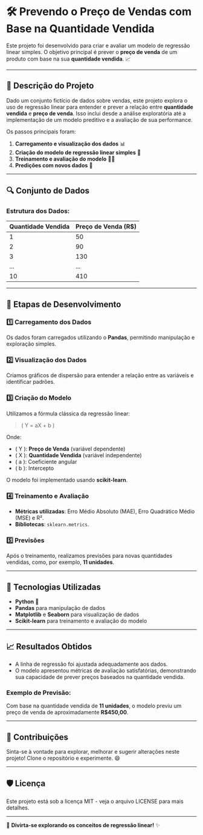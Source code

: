 
# 🛠️ Prevendo o Preço de Vendas com Base na Quantidade Vendida

Este projeto foi desenvolvido para criar e avaliar um modelo de regressão linear simples. 
O objetivo principal é prever o **preço de venda** de um produto com base na sua **quantidade vendida**. 📈

---

## 📝 Descrição do Projeto

Dado um conjunto fictício de dados sobre vendas, este projeto explora o uso de regressão linear para entender e prever a relação entre **quantidade vendida** e **preço de venda**. 
Isso inclui desde a análise exploratória até a implementação de um modelo preditivo e a avaliação de sua performance. 

Os passos principais foram:
1. **Carregamento e visualização dos dados** 📊
2. **Criação do modelo de regressão linear simples** 🧮
3. **Treinamento e avaliação do modelo** 🏋️‍♂️
4. **Predições com novos dados** 🔮

---

## 🔍 Conjunto de Dados

### Estrutura dos Dados:
| Quantidade Vendida | Preço de Venda (R$) |
|---------------------|---------------------|
| 1                   | 50                  |
| 2                   | 90                  |
| 3                   | 130                 |
| ...                 | ...                 |
| 10                  | 410                 |

---

## 📂 Etapas de Desenvolvimento

### 1️⃣ Carregamento dos Dados
Os dados foram carregados utilizando o **Pandas**, permitindo manipulação e exploração simples.

### 2️⃣ Visualização dos Dados
Criamos gráficos de dispersão para entender a relação entre as variáveis e identificar padrões.

### 3️⃣ Criação do Modelo
Utilizamos a fórmula clássica da regressão linear:

> \( Y = aX + b \)

Onde:
- \( Y \): **Preço de Venda** (variável dependente)
- \( X \): **Quantidade Vendida** (variável independente)
- \( a \): Coeficiente angular
- \( b \): Intercepto

O modelo foi implementado usando **scikit-learn**.

### 4️⃣ Treinamento e Avaliação
- **Métricas utilizadas**: Erro Médio Absoluto (MAE), Erro Quadrático Médio (MSE) e R².
- **Bibliotecas**: `sklearn.metrics`.

### 5️⃣ Previsões
Após o treinamento, realizamos previsões para novas quantidades vendidas, como, por exemplo, **11 unidades**.

---

## 🧰 Tecnologias Utilizadas

- **Python** 🐍
- **Pandas** para manipulação de dados
- **Matplotlib** e **Seaborn** para visualização de dados
- **Scikit-learn** para treinamento e avaliação do modelo

---

## 📈 Resultados Obtidos

- A linha de regressão foi ajustada adequadamente aos dados.
- O modelo apresentou métricas de avaliação satisfatórias, demonstrando sua capacidade de prever preços baseados na quantidade vendida.

### Exemplo de Previsão:
Com base na quantidade vendida de **11 unidades**, o modelo previu um preço de venda de aproximadamente **R$450,00**.

---

## 🤝 Contribuições

Sinta-se à vontade para explorar, melhorar e sugerir alterações neste projeto! Clone o repositório e experimente. 😄

---

## 🛡️ Licença

Este projeto está sob a licença MIT - veja o arquivo LICENSE para mais detalhes.

---

🚀 **Divirta-se explorando os conceitos de regressão linear!** ✨
